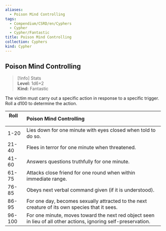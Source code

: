 ```yaml
---
aliases:
  - Poison Mind Controlling
tags:
  - Compendium/CSRD/en/Cyphers
  - Cypher
  - Cypher/Fantastic
title: Poison Mind Controlling
collection: Cyphers
kind: Cypher
---
```

## Poison Mind Controlling  
>[!info] Stats  
> **Level:** 1d6+2  
> **Kind:** Fantastic
  
The victim must carry out a specific action in response to a specific trigger. Roll a d100 to determine the action.  

|  Roll &nbsp; &nbsp; &nbsp; | Poison Mind Controlling  |  
| ------------- | :----------- |  
| 1-20 | Lies down for one minute with eyes closed when told to do so. |  
| 21-40 | Flees in terror for one minute when threatened. |  
| 41-60 | Answers questions truthfully for one minute. |  
| 61-75 | Attacks close friend for one round when within immediate range. |  
| 76-85 | Obeys next verbal command given (if it is understood). |  
| 86-95 | For one day, becomes sexually attracted to the next creature of its own species that it sees. |  
| 96-100 | For one minute, moves toward the next red object seen in lieu of all other actions, ignoring self-preservation. |